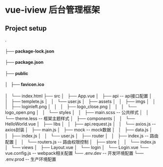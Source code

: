 # vue-iview 后台管理框架

## Project setup
.
#### ├── package-lock.json
#### ├── package.json
#### ├── public
#### │   ├── favicon.ico
│   └── index.html
├── src
│   ├── App.vue
│   ├── api                  -- api接口配置
│   │   ├── templete.js
│   │   └── user.js
│   ├── assets
│   │   ├── imgs
│   │   │   ├── loginleft.png
│   │   │   ├── logo_close.png
│   │   │   └── logo_open.png
│   │   └── styles
│   │       ├── main.scss     -- 公共样式
│   │       └── theme.less    -- 框架主题样式
│   ├── components
│   │   └── HelloWorld.vue
│   ├── libs
│   │   ├── api.request.js
│   │   └── axios.js         --axios封装
│   ├── main.js
│   ├── mock                 -- mock数据
│   │   ├── data.js
│   │   ├── index.js
│   │   └── user.js
│   ├── router
│   │   ├── index.js        -- 路由配置
│   │   └── routers.js      -- 路由权限控制
│   ├── store
│   │   └── index.js
│   └── views
│       ├── Layout.vue
│       └── login
│           └── Login.vue
└── vue.config.js         -- webpack相关配置
└── .env.dev              -- 开发环境配置
└── .env.prod             -- 生产环境配置





